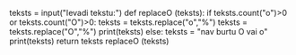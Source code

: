 teksts = input("Ievadi tekstu:")
def replaceO (teksts):
  if teksts.count("o")>0 or teksts.count("O")>0:
   teksts = teksts.replace("o","%")
   teksts = teksts.replace("O","%")
   print(teksts)
  else:
    teksts = "nav burtu O vai o"
    print(teksts)
  return teksts
replaceO (teksts)
